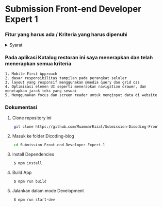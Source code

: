 # Submission Front-end Developer Expert 1

### Fitur yang harus ada / Kriteria yang harus dipenuhi

<details>
  <summary>Syarat</summary>
  <ol>
    <li>
      App Bar (Navigation Bar)
      <ul>
        <li>Menampilkan nama aplikasi atau brand logo dari aplikasi katalog restoran (tentukan sendiri nama aplikasi atau brand logonya).</li>
        <li> Terdapat navigation menu:
            <ul>
                <li>Home → mengarah ke root domain.</li>
                <li>Favorite → target URL cukup bernilai “#” (Sebagai placeholder untuk digunakan pada submission selanjutnya). </li>
                <li>About Us → arahkan ke profil LinkedIn/Github/Social Media Anda, atau boleh juga ke personal web/blog.</li>
            </ul>
        </li>
        <li>Terdapat fitur navigation drawer yang berfungsi dengan baik bila diakses pada layar seluler.</li>
      </ul>
    </li>
    <li>
      Hero Element (Jumbotron Element)
      <ul>
        <li>Menampilkan hero element dengan gambar yang sudah ditentukan, silakan pilih salah satu aset yang disediakan di dalam starter proyek, src → public → images → hero. Gambar yang tidak digunakan, bisa Anda hapus.</li>
        <li>
        Gambar hero element yang ditampilkan haruslah full-width atau memenuhi persyaratan sebagai berikut: 
            <ul>
                <li>Tampilkanlah minimal width 1000px pada  viewport width >= 1200px.</li>
                <li>Jika ukuran viewport width < 1200px, maka hero element ditampilkan full-width.</li>
            </ul>
        </li>
      </ul>
    </li>
    <li>
    Daftar Restoran
        <ul>
            <li>Menampilkan daftar restoran berdasarkan data yang sudah disediakan di dalam project starter (src → DATA.json), untuk menampilkannya boleh melalui cara hardcoded di berkas HTML, atau menggunakan DOM manipulation menggunakan JavaScript.</li>
            <li>Wajib menampilkan nama, gambar dan minimal salah satu diantara kota, rating, dan atau deskripsi pada restoran.</li>
        </ul>
    </li>
    <li>
    Footer
        <ul>
            <li>Terdapat footer yang ditampilkan di bawah halaman.</li>
            <li>Terdapat konten teks bebas sesuai dengan kreatifitas Anda. Misalnya, konten copyright yang mencangkup tahun dan nama aplikasi. Contoh: “Copyright © 2020 - Hunger Apps”.</li>
        </ul>
    </li>
    <li>
    Responsibilitas Tampilan
        <ul>
            <li>Tampilan web app harus responsif pada seluruh ukuran layar (mobile - tablet - desktop). Utamakan tampilan mobile terlebih dahulu.</li>
            <li>Gunakan teknik Grid CSS atau Flexbox dalam menyusun layout. Bila terdapat float, submission akan ditolak.</li>
            <li>Menetapkan ukuran viewport secara dinamis berdasarkan layar device yang digunakan.</li>
        </ul>
    </li>
    <li>Aksesibilitas Website
        <ul>
            <li>Seluruh fungsionalitas website dapat dilakukan dengan menggunakan keyboard. Contohnya mengakses tombol hamburger button, mengakses tautan yang ada.</li>
            <li>Menerapkan teknik skip to content untuk melewati focus pada menu navigasi.</li>
            <li>Terdapat alternative teks pada seluruh gambar yang ditampilkan. Bila hanya gambar tidak memiliki arti apapun, cukup berikan atribut alt dengan nilai kosong. </li>
            <li>Dimensi touch target pada elemen yang diinteraksikan dengan touch harus memilliki ukuran minimal 44x44px. Adapun beberapa contoh elemen tersebut ialah button, anchor, input text, dan textarea. 
            <br>
            Pastikan juga terdapat jarak antar elemen tersebut supaya dimensi touch target tidak menumpuk.</li>
            <li>Menggunakan semantic element dalam menyusun struktur dan landmarking HTML.</li>
        </ul>
    </li>
  </ol>

- Perhatian
  <ul>
    <li>Dalam mengerjakan submission ini, Anda tidak diperkenankan menggunakan css framework (seperti Bootstrap, Materialize, Tailwind, dll) yang dapat membantu dalam menyusun tampilan yang responsif. Tuliskan kode CSS from scratch, sistem layouting CSS murni saat ini sudah cukup powerful untuk membuat tampilan website responsif.</li>
  </ul>
</details>

### Pada aplikasi Katalog restoran ini saya menerapkan dan telah menerapkan semua kriteria

    1. Mobile First Approach
    2. dasar responsibilitas tampilan pada perangkat seluler
    3. layout yang responsif menggunakan @media query dan grid css
    4. Optimisasi elemen UI seperti menerapkan navigation drawer, dan menetapkan jarak teks yang sesuai
    5. Menggunakan focus dan screen reader untuk menginput data di website

### Dokumentasi

1. Clone repository ini

```bash
    git clone https://github.com/MuammarRizal/Submission-Dicoding-Front-End-Developer-Expert-1.git
```

2. Masuk ke folder Dicoding-blog

```bash
    cd Submission-Front-end-Developer-Expert-1
```

3. Install Dependencies

```bash
    $ npm install
```

4. Build App

```bash
    $ npm run build
```

5. Jalankan dalam mode Development

```bash
    $ npm run start-dev
```
